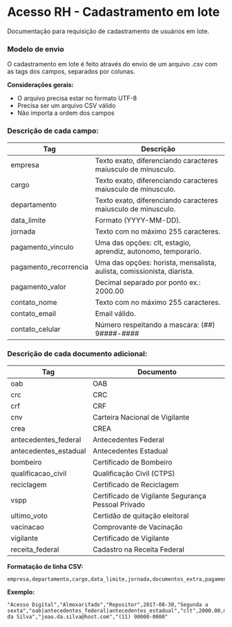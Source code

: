 # **Acesso RH - Cadastramento em lote**

 Documentação para requisição de cadastramento de usuários em lote.

### **Modelo de envio**

O cadastramento em lote é feito através do envio de um arquivo .csv com as tags dos campos, separados por colunas.

**Considerações gerais:**
- O arquivo precisa estar no formato UTF-8
- Precisa ser um arquivo CSV válido
- Não importa a ordem dos campos

### **Descrição de cada campo:**

|Tag|Descrição|
|--------|-----|
|empresa|Texto exato, diferenciando caracteres maiusculo de minusculo.
|cargo|Texto exato, diferenciando caracteres maiusculo de minusculo.
|departamento|Texto exato, diferenciando caracteres maiusculo de minusculo.
|data_limite|Formato (YYYY-MM-DD).
|jornada|Texto com no máximo 255 caracteres.
|pagamento_vinculo| Uma das opções: clt, estagio, aprendiz, autonomo, temporario.
|pagamento_recorrencia|Uma das opções: horista, mensalista, aulista, comissionista, diarista.
|pagamento_valor|Decimal separado por ponto ex.: 2000.00
|contato_nome| Texto com no máximo 255 caracteres.
|contato_email|Email válido.
|contato_celular|Número respeitando a mascara: (##) 9####-####

### **Descrição de cada documento adicional:**

|Tag|Documento|
|--------|-----|
|oab|OAB
|crc|CRC
|crf|CRF
|cnv|Carteira Nacional de Vigilante
|crea|CREA
|antecedentes_federal|Antecedentes Federal
|antecedentes_estadual|Antecedentes Estadual
|bombeiro|Certificado de Bombeiro
|qualificacao_civil|Qualificação Civil (CTPS)
|reciclagem|Certificado de Reciclagem
|vspp|Certificado de Vigilante Segurança Pessoal Privado
|ultimo_voto|Certidão de quitação eleitoral
|vacinacao|Comprovante de Vacinação
|vigilante|Certificado de Vigilante
|receita_federal|Cadastro na Receita Federal


**Formatação de linha CSV:**

```
empresa,departamento,cargo,data_limite,jornada,documentos_extra,pagamento_vinculo,pagamento_valor,pagamento_recorrencia,contato_nome,contato_email,contato_celular
```

**Exemplo:**
```
"Acesso Digital","Almoxarifado","Repositor",2017-08-30,"Segunda a sexta","oab|antecedentes_federal|antecedentes_estadual","clt",2000.00,mensalista,"João da Silva","joao.da.silva@host.com","(11) 90000-0000"
```

